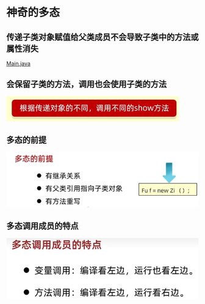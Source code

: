 # 神奇的多态

## 传递子类对象赋值给父类成员不会导致子类中的方法或属性消失

[Main.java](Main.java)

## 会保留子类的方法，调用也会使用子类的方法

![img.png](img.png)

## 多态的前提

![img_1.png](img_1.png)

## 多态调用成员的特点

![img_2.png](img_2.png)


